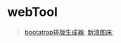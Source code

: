 # webTool
>[bootatrap排版生成器](http://118.126.106.247/tool/bootstrapTypesetting.html);
>[新浪图床](http://118.126.106.247/tool/imgCDN.html);
